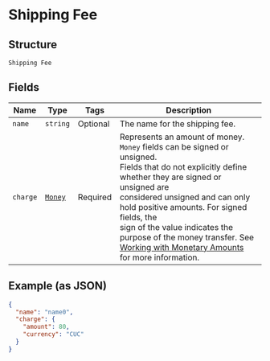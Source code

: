
# Shipping Fee

## Structure

`Shipping Fee`

## Fields

| Name | Type | Tags | Description |
|  --- | --- | --- | --- |
| `name` | `string` | Optional | The name for the shipping fee. |
| `charge` | [`Money`](../../doc/models/money.md) | Required | Represents an amount of money. `Money` fields can be signed or unsigned.<br>Fields that do not explicitly define whether they are signed or unsigned are<br>considered unsigned and can only hold positive amounts. For signed fields, the<br>sign of the value indicates the purpose of the money transfer. See<br>[Working with Monetary Amounts](https://developer.squareup.com/docs/build-basics/working-with-monetary-amounts)<br>for more information. |

## Example (as JSON)

```json
{
  "name": "name0",
  "charge": {
    "amount": 80,
    "currency": "CUC"
  }
}
```

